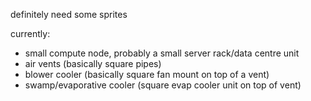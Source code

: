 definitely need some sprites

currently:
 - small compute node, probably a small server rack/data centre unit
 - air vents (basically square pipes)
 - blower cooler (basically square fan mount on top of a vent)
 - swamp/evaporative cooler (square evap cooler unit on top of vent)
 